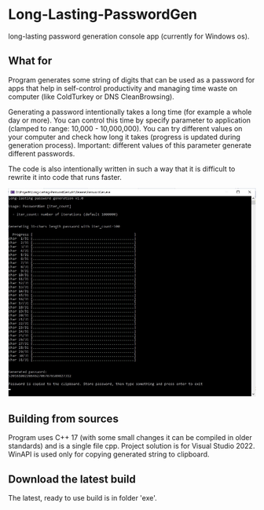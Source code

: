 # Long-Lasting-PasswordGen
long-lasting password generation console app (currently for Windows os).

## What for
Program generates some string of digits that can be used as a password for apps that help in self-control productivity and managing time waste on computer (like ColdTurkey or DNS CleanBrowsing).

Generating a password intentionally takes a long time (for example a whole day or more). 
You can control this time by specify parameter to application (clamped to range: 10,000 - 10,000,000). You can try different values on your computer and check how long it takes (progress is updated during generation process).
Important: different values of this parameter generate different passwords.

The code is also intentionally written in such a way that it is difficult to rewrite it into code that runs faster.

![](screenshot.jpg)

## Building from sources
Program uses C++ 17 (with some small changes it can be compiled in older standards) and is a single file cpp. Project solution is for Visual Studio 2022. WinAPI is used only for copying generated string to clipboard.

## Download the latest build
The latest, ready to use build is in folder 'exe'. 
